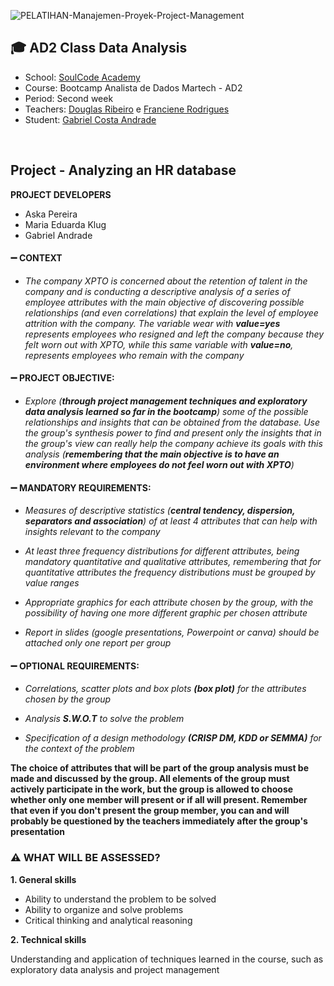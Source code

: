 ![PELATIHAN-Manajemen-Proyek-Project-Management](https://github.com/GaabrielCoosta/SoulCodeAcademy/assets/108695592/e0af00ce-ca79-400f-9fc7-1ed3757f87bc)

## :mortar_board: AD2 Class Data Analysis

- School: [SoulCode Academy](https://soulcode.com/)
- Course: Bootcamp Analista de Dados Martech - AD2
- Period: Second week
- Teachers: [Douglas Ribeiro](https://www.linkedin.com/in/douglas-almeida-ribeiro/) e [Franciene Rodrigues](https://www.linkedin.com/in/francianerod/)
- Student: [Gabriel Costa Andrade](https://www.linkedin.com/in/gabriel-costa-andrade-590a17227/)
<br>

## Project - Analyzing an HR database

**PROJECT DEVELOPERS**
  - Aska Pereira
  - Maria Eduarda Klug
  - Gabriel Andrade

#### :heavy_minus_sign: CONTEXT

- *The company XPTO is concerned about the retention of talent in the company and is conducting a descriptive analysis of a series of employee attributes with the main objective of discovering possible relationships (and even correlations) that explain the level of employee attrition with the company. The variable wear with **value=yes** represents employees who resigned and left the company because they felt worn out with XPTO, while this same variable with **value=no**, represents employees who remain with the company*

#### :heavy_minus_sign: PROJECT OBJECTIVE:

- *Explore (**through project management techniques and exploratory data analysis learned so far in the bootcamp**) some of the possible relationships and insights that can be obtained from the database. Use the group's synthesis power to find and present only the insights that in the group's view can really help the company achieve its goals with this analysis 
(**remembering that the main objective is to have an environment where employees do not feel worn out with XPTO**)*

#### :heavy_minus_sign: MANDATORY REQUIREMENTS:
     
- *Measures of descriptive statistics (**central tendency, dispersion, separators and association**) of at least 4 attributes that can help with insights relevant to the company*
    
- *At least three frequency distributions for different attributes, being mandatory quantitative and qualitative attributes, remembering that for quantitative attributes the frequency distributions must be grouped by value ranges*

- *Appropriate graphics for each attribute chosen by the group, with the possibility of having one more different graphic per chosen attribute*

- *Report in slides (google presentations, Powerpoint or canva) should be attached only one report per group*

#### :heavy_minus_sign: OPTIONAL REQUIREMENTS:
  
- *Correlations, scatter plots and box plots **(box plot)** for the attributes chosen by the group*
 
- *Analysis **S.W.O.T** to solve the problem*

- *Specification of a design methodology **(CRISP DM, KDD or SEMMA)** for the context of the problem*


**The choice of attributes that will be part of the group analysis must be made and discussed by the group. All elements of the group must actively participate in the work, but the group is allowed to choose whether only one member will present or if all will present. Remember that even if you don't present the group member, you can and will probably be questioned by the teachers immediately after the group's presentation**


### ⚠️ WHAT WILL BE ASSESSED?

**1. General skills**
    
- Ability to understand the problem to be solved
- Ability to organize and solve problems
- Critical thinking and analytical reasoning

**2. Technical skills**
    
Understanding and application of techniques learned in the course, such as exploratory data analysis and project management

